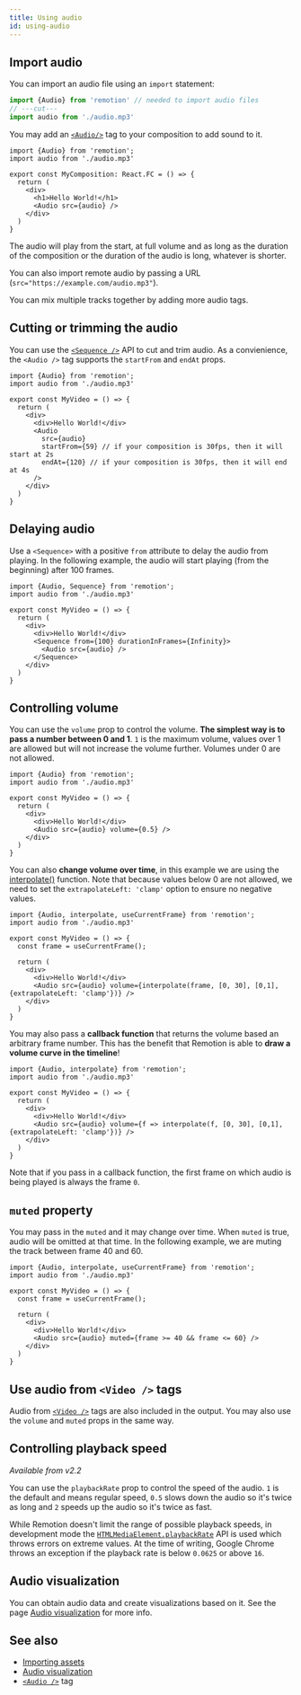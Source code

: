 ```yaml
---
title: Using audio
id: using-audio
---
```


## Import audio

You can import an audio file using an `import` statement:

```ts twoslash
import {Audio} from 'remotion' // needed to import audio files
// ---cut---
import audio from './audio.mp3'
```

You may add an [`<Audio/>`](/docs/audio) tag to your composition to add sound to it.

```tsx twoslash {7}
import {Audio} from 'remotion';
import audio from './audio.mp3'

export const MyComposition: React.FC = () => {
  return (
    <div>
      <h1>Hello World!</h1>
      <Audio src={audio} />
    </div>
  )
}
```

The audio will play from the start, at full volume and as long as the duration of the composition or the duration of the audio is long, whatever is shorter.

You can also import remote audio by passing a URL (`src="https://example.com/audio.mp3"`).

You can mix multiple tracks together by adding more audio tags.

## Cutting or trimming the audio

You can use the [`<Sequence />`](/docs/sequence) API to cut and trim audio.
As a convienience, the `<Audio />` tag supports the `startFrom` and `endAt` props.

```tsx twoslash {9-10}
import {Audio} from 'remotion';
import audio from './audio.mp3'

export const MyVideo = () => {
  return (
    <div>
      <div>Hello World!</div>
      <Audio
        src={audio}
        startFrom={59} // if your composition is 30fps, then it will start at 2s
        endAt={120} // if your composition is 30fps, then it will end at 4s
      />
    </div>
  )
}
```

## Delaying audio

Use a `<Sequence>` with a positive `from` attribute to delay the audio from playing.
In the following example, the audio will start playing (from the beginning) after 100 frames.

```tsx twoslash {8}
import {Audio, Sequence} from 'remotion';
import audio from './audio.mp3'

export const MyVideo = () => {
  return (
    <div>
      <div>Hello World!</div>
      <Sequence from={100} durationInFrames={Infinity}>
        <Audio src={audio} />
      </Sequence>
    </div>
  )
}
```

## Controlling volume

You can use the `volume` prop to control the volume.
**The simplest way is to pass a number between 0 and 1**. `1` is the maximum volume, values over 1 are allowed but will not increase the volume further. Volumes under 0 are not allowed.

```tsx twoslash {7}
import {Audio} from 'remotion';
import audio from './audio.mp3'

export const MyVideo = () => {
  return (
    <div>
      <div>Hello World!</div>
      <Audio src={audio} volume={0.5} />
    </div>
  )
}
```

You can also **change volume over time**, in this example we are using the [interpolate()](/docs/interpolate) function. Note that because values below 0 are not allowed, we need to set the `extrapolateLeft: 'clamp'` option to ensure no negative values.

```tsx twoslash {9}
import {Audio, interpolate, useCurrentFrame} from 'remotion';
import audio from './audio.mp3'

export const MyVideo = () => {
  const frame = useCurrentFrame();

  return (
    <div>
      <div>Hello World!</div>
      <Audio src={audio} volume={interpolate(frame, [0, 30], [0,1], {extrapolateLeft: 'clamp'})} />
    </div>
  )
}
```

You may also pass a **callback function** that returns the volume based an arbitrary frame number. This has the benefit that Remotion is able to **draw a volume curve in the timeline**!

```tsx twoslash {7}
import {Audio, interpolate} from 'remotion';
import audio from './audio.mp3'

export const MyVideo = () => {
  return (
    <div>
      <div>Hello World!</div>
      <Audio src={audio} volume={f => interpolate(f, [0, 30], [0,1], {extrapolateLeft: 'clamp'})} />
    </div>
  )
}
```

Note that if you pass in a callback function, the first frame on which audio is being played is always the frame `0`.

## `muted` property

You may pass in the `muted` and it may change over time. When `muted` is true, audio will be omitted at that time. In the following example, we are muting the track between frame 40 and 60.

```tsx twoslash {9}
import {Audio, interpolate, useCurrentFrame} from 'remotion';
import audio from './audio.mp3'

export const MyVideo = () => {
  const frame = useCurrentFrame();

  return (
    <div>
      <div>Hello World!</div>
      <Audio src={audio} muted={frame >= 40 && frame <= 60} />
    </div>
  )
}
```

## Use audio from `<Video />` tags

Audio from [`<Video />`](/docs/video) tags are also included in the output. You may also use the `volume` and `muted` props in the same way.

## Controlling playback speed

_Available from v2.2_

You can use the `playbackRate` prop to control the speed of the audio. `1` is the default and means regular speed, `0.5` slows down the audio so it's twice as long and `2` speeds up the audio so it's twice as fast.

While Remotion doesn't limit the range of possible playback speeds, in development mode the [`HTMLMediaElement.playbackRate`](https://developer.mozilla.org/en-US/docs/Web/API/HTMLMediaElement/playbackRate) API is used which throws errors on extreme values. At the time of writing, Google Chrome throws an exception if the playback rate is below `0.0625` or above `16`.

## Audio visualization

You can obtain audio data and create visualizations based on it. See the page [Audio visualization](/docs/audio-visualization) for more info.

## See also

- [Importing assets](/docs/assets)
- [Audio visualization](/docs/audio-visualization)
- [`<Audio />`](/docs/audio) tag
